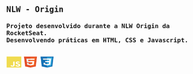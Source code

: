 <head>
 <link href="https://fonts.googleapis.com/css2?family=Fira+Code&display=swap" rel="stylesheet">
</head>

<h2 style="font-family: 'Fira Code', monospace;">
 NLW - Origin
</h2>

<h3 style="font-family: 'Fira Code', monospace;">
  Projeto desenvolvido durante a NLW Origin da RocketSeat.<br>
  Desenvolvendo práticas em HTML, CSS e Javascript.
</h3>

<div style="display: inline_block"><br>
  <img align="center" alt="JavScript" height="30" width="40" src="https://raw.githubusercontent.com/devicons/devicon/master/icons/javascript/javascript-plain.svg">
  <img align="center" alt="HTML" height="30" width="40" src="https://raw.githubusercontent.com/devicons/devicon/master/icons/html5/html5-original.svg">
  <img align="center" alt="CSS" height="30" width="40" src="https://raw.githubusercontent.com/devicons/devicon/master/icons/css3/css3-original.svg">
</div>
